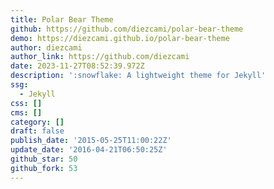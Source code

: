 ```yaml
---
title: Polar Bear Theme
github: https://github.com/diezcami/polar-bear-theme
demo: https://diezcami.github.io/polar-bear-theme
author: diezcami
author_link: https://github.com/diezcami
date: 2023-11-27T08:52:39.972Z
description: ':snowflake: A lightweight theme for Jekyll'
ssg:
  - Jekyll
css: []
cms: []
category: []
draft: false
publish_date: '2015-05-25T11:00:22Z'
update_date: '2016-04-21T06:50:25Z'
github_star: 50
github_fork: 53
---
```

